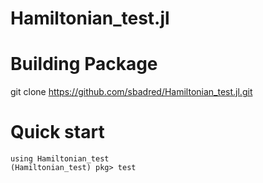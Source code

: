 # Hamiltonian_test.jl

# Building Package
git clone https://github.com/sbadred/Hamiltonian_test.jl.git

# Quick start
```
using Hamiltonian_test
(Hamiltonian_test) pkg> test
```
